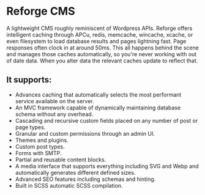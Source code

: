# Reforge CMS
A lightweight CMS roughly reminiscent of Wordpress APIs. Reforge offers intelligent caching through APCu, redis, memcache, wincache, xcache, or even filesystem to load database results and pages lightning fast. Page responses often clock in at around 50ms. This all happens behind the scene and manages those caches automatically, so you're never working with out of date data. When you alter data the relevant caches update to reflect that.

## It supports:
- Advances caching that automatically selects the most performant service available on the server.
- An MVC framework capable of dynamically maintaining database schema without any overhead.
- Cascading and recursive custom fields placed on any number of post or page types. 
- Granular and custom permissions through an admin UI. 
- Themes and plugins. 
- Custom post types. 
- Forms with SMTP. 
- Partial and reusable content blocks. 
- A media interface that supports everything including SVG and Webp and automatically generates different defined sizes.
- Advanced SEO features including schemas and hinting.
- Built in SCSS automatic SCSS compilation.
